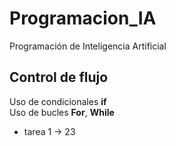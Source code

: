 # Programacion_IA
Programación de Inteligencia Artificial

## Control de flujo
Uso de condicionales **if**  
Uso de bucles **For**, **While**
* tarea 1 -> 23